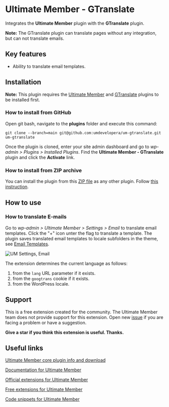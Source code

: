 # Ultimate Member - GTranslate

Integrates the **Ultimate Member** plugin with the **GTranslate** plugin.

__Note:__ The GTranslate plugin can translate pages without any integration, but can not translate emails.

## Key features

- Ability to translate email templates.

## Installation

__Note:__ This plugin requires the [Ultimate Member](https://wordpress.org/plugins/ultimate-member/) and [GTranslate](https://wordpress.org/plugins/gtranslate/) plugins to be installed first.

### How to install from GitHub

Open git bash, navigate to the **plugins** folder and execute this command:

`git clone --branch=main git@github.com:umdevelopera/um-gtranslate.git um-gtranslate`

Once the plugin is cloned, enter your site admin dashboard and go to _wp-admin > Plugins > Installed Plugins_. Find the **Ultimate Member - GTranslate** plugin and click the **Activate** link.

### How to install from ZIP archive

You can install the plugin from this [ZIP file](https://drive.google.com/file/d/1hheZE1n4zmO3Xhk4lXZX84Xd8PaTFrmC/view) as any other plugin. Follow [this instruction](https://wordpress.org/support/article/managing-plugins/#upload-via-wordpress-admin).

## How to use

### How to translate E-mails

Go to *wp-admin > Ultimate Member > Settings > Email* to translate email templates. Click the "+" icon unter the flag to translate a template. The plugin saves translated email templates to locale subfolders in the theme, see [Email Templates](https://docs.ultimatemember.com/article/1335-email-templates).

![UM Settings, Email](https://github.com/user-attachments/assets/73931b94-ed64-4130-bb13-2774eefd7f41)

The extension determines the current language as follows:
1. from the `lang` URL parameter if it exists.
2. from the `googtrans` cookie if it exists.
3. from the WordPress locale.

## Support

This is a free extension created for the community. The Ultimate Member team does not provide support for this extension.
Open new [issue](https://github.com/umdevelopera/um-gtranslate/issues) if you are facing a problem or have a suggestion.

**Give a star if you think this extension is useful. Thanks.**

## Useful links

[Ultimate Member core plugin info and download](https://wordpress.org/plugins/ultimate-member)

[Documentation for Ultimate Member](https://docs.ultimatemember.com)

[Official extensions for Ultimate Member](https://ultimatemember.com/extensions/)

[Free extensions for Ultimate Member](https://docs.google.com/document/d/1wp5oLOyuh5OUtI9ogcPy8NL428rZ8PVTu_0R-BuKKp8/edit?usp=sharing)

[Code snippets for Ultimate Member](https://docs.google.com/document/d/1_bikh4JYlSjjQa0bX1HDGznpLtI0ur_Ma3XQfld2CKk/edit?usp=sharing)
